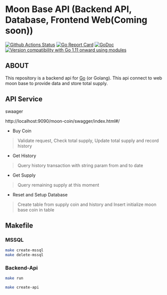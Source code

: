 # Moon Base API (Backend API, Database, Frontend Web(Coming soon))

[![Github Actions Status](https://github.com/gbrlsnchs/jwt/workflows/Linux,%20macOS%20and%20Windows/badge.svg)](https://github.com/gbrlsnchs/jwt/actions)
[![Go Report Card](https://goreportcard.com/badge/github.com/gbrlsnchs/jwt)](https://goreportcard.com/report/github.com/gbrlsnchs/jwt)
[![GoDoc](https://godoc.org/github.com/gbrlsnchs/jwt?status.svg)](https://pkg.go.dev/github.com/gbrlsnchs/jwt/v3)
[![Version compatibility with Go 1.11 onward using modules](https://img.shields.io/badge/compatible%20with-go1.11+-5272b4.svg)](https://github.com/gbrlsnchs/jwt#installing)

## ABOUT

This repository is a backend api for [Go](https://golang.org) (or Golang). This api connect to web moon base to provide data and store total supply.

## API Service

swaager

http://localhost:9090/moon-coin/swagger/index.html#/

* Buy Coin
> Validate request, Check total supply, Update total supply and record history

* Get History
> Query history transaction with string param from and to date

* Get Supply
> Query remaining supply at this moment

* Reset and Setup Database
> Create table from supply coin and history and Insert initialize moon base coin in table


## Makefile
### MSSQL
```bash
make create-mssql
make delete-mssql
```

### Backend-Api
```bash
make run

make create-api
```
